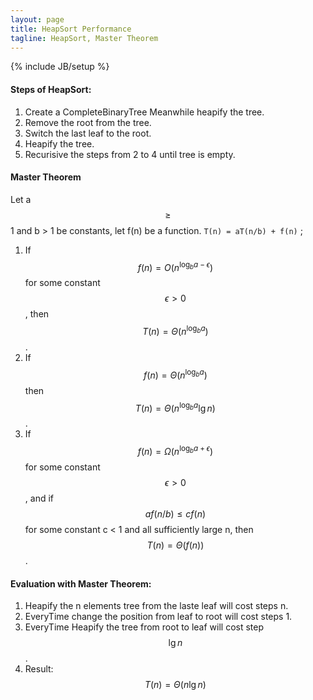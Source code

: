 ```yaml
---
layout: page
title: HeapSort Performance
tagline: HeapSort, Master Theorem
---
```

{% include JB/setup %}

#### Steps of HeapSort:  
1. Create a CompleteBinaryTree Meanwhile heapify the tree.
2. Remove the root from the tree.
3. Switch the last leaf to the root.
4. Heapify the tree.
5. Recurisive the steps from 2 to 4 until tree is empty.

#### Master Theorem
Let a $$ \ge $$ 1 and b > 1 be constants, let f(n) be a function. `T(n) = aT(n/b) + f(n)` ;

1. If $$ f(n) = O(n^{\log_{b} a - \epsilon}) $$ for some constant $$ \epsilon > 0 $$, then $$ T(n) = \Theta(n^{\log_{b} a })$$.
2. If $$ f(n) = \Theta(n^{\log_{b} a}) $$ then $$ T(n) = \Theta(n^{\log_{b} a} \lg n) $$.
3. If $$ f(n) = \Omega(n^{\log_{b} a + \epsilon}) $$ for some constant $$ \epsilon > 0 $$, and if $$ af(n/b) \le cf(n)$$ for some constant c < 1 and all sufficiently large n, then $$ T(n) = \Theta(f(n))$$.

#### Evaluation with Master Theorem:
1. Heapify the n elements tree from the laste leaf will cost steps n.
2. EveryTime change the position from leaf to root will cost steps 1.
3. EveryTime Heapify the tree from root to leaf will cost step $$ \lg n$$.
4. Result: $$ T(n) = \Theta(n \lg n) $$
